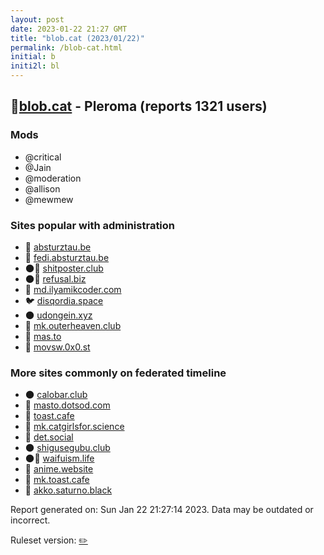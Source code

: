 ```yaml
---
layout: post
date: 2023-01-22 21:27 GMT
title: "blob.cat (2023/01/22)"
permalink: /blob-cat.html
initial: b
initi2l: bl
---
```


## 🧸[blob.cat](https://blob.cat) - Pleroma (reports 1321 users)

### Mods
 * @critical
 * @Jain
 * @moderation
 * @allison
 * @mewmew

### Sites popular with administration

* 🐘 [absturztau.be](/absturztau-be.html)
* 🐘 [fedi.absturztau.be](/fedi-absturztau-be.html)
* 🌑🧸 [shitposter.club](/shitposter-club.html)
* 🌑🧸 [refusal.biz](/refusal-biz.html)
* 🐘 [md.ilyamikcoder.com](/md-ilyamikcoder-com.html)
* 🐦 [disqordia.space](/disqordia-space.html)
* 🌑 [udongein.xyz](/udongein-xyz.html)
* 🐘 [mk.outerheaven.club](/mk-outerheaven-club.html)
* 🐘 [mas.to](/mas-to.html)
* 🐘 [movsw.0x0.st](/movsw-0x0-st.html)

### More sites commonly on federated timeline

* 🌑 [calobar.club](/calobar-club.html)
* 🐘 [masto.dotsod.com](/masto-dotsod-com.html)
* 🐘 [toast.cafe](/toast-cafe.html)
* 🐘 [mk.catgirlsfor.science](/mk-catgirlsfor-science.html)
* 🐘 [det.social](/det-social.html)
* 🌑 [shigusegubu.club](/shigusegubu-club.html)
* 🌑🧸 [waifuism.life](/waifuism-life.html)
* 🐘 [anime.website](/anime-website.html)
* 🐘 [mk.toast.cafe](/mk-toast-cafe.html)
* 🐘 [akko.saturno.black](/akko-saturno-black.html)

Report generated on: Sun Jan 22 21:27:14 2023. Data may be outdated or incorrect.

Ruleset version: [✏️](/version-pencil)
